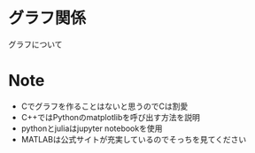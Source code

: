 # グラフ関係

グラフについて  

# Note
* Cでグラフを作ることはないと思うのでCは割愛  
* C++ではPythonのmatplotlibを呼び出す方法を説明
* pythonとjuliaはjupyter notebookを使用  
* MATLABは公式サイトが充実しているのでそっちを見てください